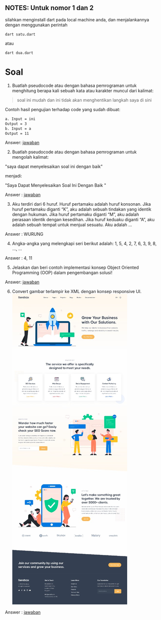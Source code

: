 ## NOTES: Untuk nomor 1 dan 2
silahkan menginstall dart pada local machine anda, dan menjalankannya dengan menggunakan perintah
```
dart satu.dart
```

atau
```
dart dua.dart
```



# Soal

1. Buatlah pseudocode atau dengan bahasa pemrograman untuk menghitung berapa kali sebuah kata atau karakter muncul dari kalimat:
> soal ini mudah dan ini tidak akan menghentikan langkah saya di sini

Contoh hasil pengujian terhadap code yang sudah dibuat:
    
    a. Input = ini
    Output = 3
    b. Input = a
    Output = 11

Answer: [jawaban](satu.dart)

2. Buatlah pseudocode atau dengan bahasa pemrograman untuk mengolah kalimat:
   
"saya dapat menyelesaikan soal ini dengan baik"

menjadi:

"Saya Dapat Menyelesaikan Soal Ini Dengan Baik "

Answer : [jawaban](dua.dart)

3. Aku terdiri dari 6 huruf. Huruf pertamaku adalah huruf konsonan.
Jika huruf pertamaku diganti “K”, aku adalah sebuah tindakan yang identik dengan hukuman.
Jika huruf pertamaku diganti “M”, aku adalah perasaan identik dengan kesedihan.
Jika huruf keduaku diganti “A”, aku adalah sebuah tempat untuk menjual sesuatu.
Aku adalah …

Answer : WURUNG

4. Angka-angka yang melengkapi seri berikut adalah:
1, 5, 4, 2, 7, 6, 3, 9, 8, …, …

Answer : 4, 11

5. Jelaskan dan beri contoh implementasi konsep Object Oriented Programming (OOP) dalam
pengembangan solusi!

Answer: [jawaban](lima.md)

6. Convert gambar terlampir ke XML dengan konsep responsive UI. 
![GAMBAR](images/XMLUI.jpeg)

Answer : [jawaban](howto.md)